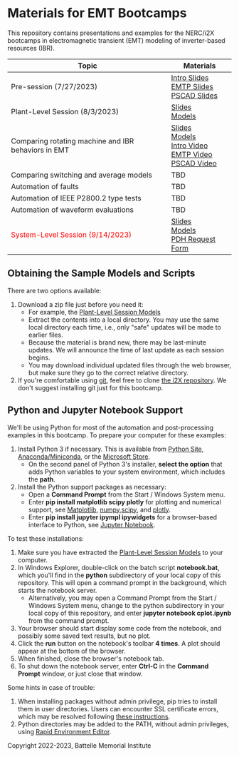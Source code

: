 # Materials for EMT Bootcamps 

This repository contains presentations and examples for the NERC/i2X
bootcamps in electromagnetic transient (EMT) modeling of inverter-based
resources (IBR).

| Topic | Materials |
| ----- | ----------|
| Pre-session (7/27/2023) | [Intro Slides](EMT_Bootcamp_July_27.pdf)<br>[EMTP Slides](EMTP/EMTP_training_session_1.pdf)<br>[PSCAD Slides](PSCAD/EMT-largescale-simulations.pdf) |
| Plant-Level Session (8/3/2023) | [Slides](EMT_Bootcamp_Aug_3.pdf)<br>[Models](Plant-Level.zip) |
| Comparing rotating machine and IBR behaviors in EMT | [Slides](MachineIBR.pdf)<br>[Models](MachineIBR.zip)<br>[Intro Video](https://youtu.be/xEy14ngf5S8)<br>[EMTP Video](https://youtu.be/hL52Ou9pnms)<br>[PSCAD Video](https://youtu.be/_fqEFi1c2RE) |
| Comparing switching and average models | TBD |
| Automation of faults | TBD |
| Automation of IEEE P2800.2 type tests | TBD |
| Automation of waveform evaluations | TBD |
| <span style='color: red;'>System-Level Session (9/14/2023)</span> | [Slides](EMT_Bootcamp_Sep_14.pdf)<br>[Models](System-Level.zip)<br>[PDH Request Form](PDH_Hours.xlsx) |

## Obtaining the Sample Models and Scripts

There are two options available:

1. Download a zip file just before you need it:
   - For example, the [Plant-Level Session Models](Plant-Level.zip)
   - Extract the contents into a local directory. You may use the same local directory each time, i.e., only "safe" updates will be made to earlier files.
   - Because the material is brand new, there may be last-minute updates. We will announce the time of last update as each session begins.
   - You may download individual updated files through the web browser, but make sure they go to the correct relative directory.
2. If you're comfortable using [git](https://git-scm.com/download/win), feel free to clone [the i2X repository](https://github.com/pnnl/i2x/tree/develop). We don't suggest installing git just for this bootcamp.

## Python and Jupyter Notebook Support

We'll be using Python for most of the automation and post-processing
examples in this bootcamp. To prepare your computer for these examples:

1. Install Python 3 if necessary. This is available from [Python Site](https://python.org), 
   [Anaconda/Miniconda](https://www.anaconda.com/), or the 
   [Microsoft Store](https://apps.microsoft.com/store/detail/python-310/9PJPW5LDXLZ5).
   - On the second panel of Python 3's installer, **select the option** that adds Python variables to your system environment, which includes the **path**.
2. Install the Python support packages as necessary:
   - Open a **Command Prompt** from the Start / Windows System menu.
   - Enter **pip install matplotlib scipy plotly** for plotting and numerical support, see [Matplotlib](https://matplotlib.org/), [numpy](https://numpy.org/doc/stable/user/index.html),[scipy](https://scipy.org/), and [plotly](https://plotly.com/python/getting-started/).
   - Enter **pip install jupyter ipympl ipywidgets** for a browser-based interface to Python, see [Jupyter Notebook](https://jupyter.org).

To test these installations:

1. Make sure you have extracted the [Plant-Level Session Models](Plant-Level.zip) to your computer.
2. In Windows Explorer, double-click on the batch script **notebook.bat**, which you'll find in the **python** subdirectory of your local copy of this repository. This will open a command prompt in the background, which starts the notebook server.
   - Alternatively, you may open a Command Prompt from the Start / Windows System menu, change to the python subdirectory in your local copy of this repository, and enter **jupyter notebook cplot.ipynb** from the command prompt.
3. Your browser should start display some code from the notebook, and possibly some saved text results, but no plot.
4. Click the **run** button on the notebook's toolbar **4 times**.  A plot should appear at the bottom of the browser.
5. When finished, close the browser's notebook tab.
6. To shut down the notebook server, enter **Ctrl-C** in the **Command Prompt** window, or just close that window.

Some hints in case of trouble:

1. When installing packages without admin privilege, pip tries to install them in user directories. Users can encounter SSL certificate errors, which may be resolved following [these instructions](https://jhooq.com/pip-install-connection-error/).
2. Python directories may be added to the PATH, without admin privileges, using [Rapid Environment Editor](https://www.rapidee.com/en/about).

Copyright 2022-2023, Battelle Memorial Institute

